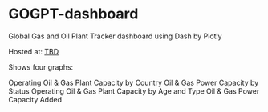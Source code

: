 # GOGPT-dashboard
Global Gas and Oil Plant Tracker dashboard using Dash by Plotly

Hosted at: [TBD](https://globalenergymonitor.org/projects/global-oil-gas-plant-tracker/dashboard/)

Shows four graphs:

Operating Oil & Gas Plant Capacity by Country
Oil & Gas Power Capacity by Status
Operating Oil & Gas Plant Capacity by Age and Type
Oil & Gas Power Capacity Added
